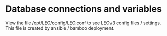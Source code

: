# Database connections and variables

View the file /opt/LEO/config/LEO.conf to see LEOv3 config files /
settings.  This file is created by ansible / bamboo deployment.
